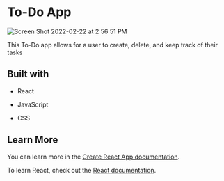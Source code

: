 # To-Do App

![Screen Shot 2022-02-22 at 2 56 51 PM](https://user-images.githubusercontent.com/81881081/155235226-3c782345-884b-4b12-98e3-cc09b2e92b73.png)

This To-Do app allows for a user to create, delete, and keep track of their tasks

## Built with
- React

- JavaScript

- CSS

## Learn More

You can learn more in the [Create React App documentation](https://facebook.github.io/create-react-app/docs/getting-started).

To learn React, check out the [React documentation](https://reactjs.org/).
